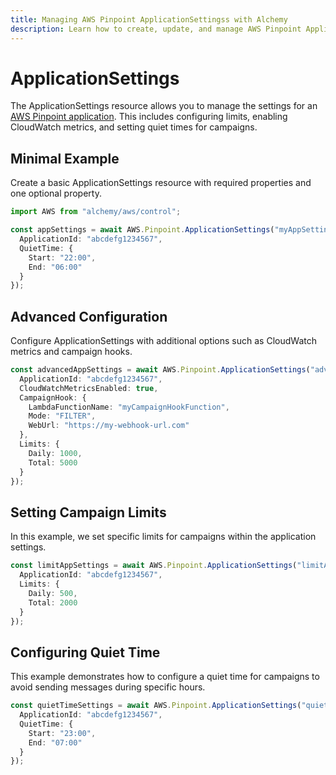 ```yaml
---
title: Managing AWS Pinpoint ApplicationSettingss with Alchemy
description: Learn how to create, update, and manage AWS Pinpoint ApplicationSettingss using Alchemy Cloud Control.
---
```


# ApplicationSettings

The ApplicationSettings resource allows you to manage the settings for an [AWS Pinpoint application](https://docs.aws.amazon.com/pinpoint/latest/userguide/). This includes configuring limits, enabling CloudWatch metrics, and setting quiet times for campaigns.

## Minimal Example

Create a basic ApplicationSettings resource with required properties and one optional property.

```ts
import AWS from "alchemy/aws/control";

const appSettings = await AWS.Pinpoint.ApplicationSettings("myAppSettings", {
  ApplicationId: "abcdefg1234567",
  QuietTime: {
    Start: "22:00",
    End: "06:00"
  }
});
```

## Advanced Configuration

Configure ApplicationSettings with additional options such as CloudWatch metrics and campaign hooks.

```ts
const advancedAppSettings = await AWS.Pinpoint.ApplicationSettings("advancedAppSettings", {
  ApplicationId: "abcdefg1234567",
  CloudWatchMetricsEnabled: true,
  CampaignHook: {
    LambdaFunctionName: "myCampaignHookFunction",
    Mode: "FILTER",
    WebUrl: "https://my-webhook-url.com"
  },
  Limits: {
    Daily: 1000,
    Total: 5000
  }
});
```

## Setting Campaign Limits

In this example, we set specific limits for campaigns within the application settings.

```ts
const limitAppSettings = await AWS.Pinpoint.ApplicationSettings("limitAppSettings", {
  ApplicationId: "abcdefg1234567",
  Limits: {
    Daily: 500,
    Total: 2000
  }
});
```

## Configuring Quiet Time

This example demonstrates how to configure a quiet time for campaigns to avoid sending messages during specific hours.

```ts
const quietTimeSettings = await AWS.Pinpoint.ApplicationSettings("quietTimeSettings", {
  ApplicationId: "abcdefg1234567",
  QuietTime: {
    Start: "23:00",
    End: "07:00"
  }
});
```